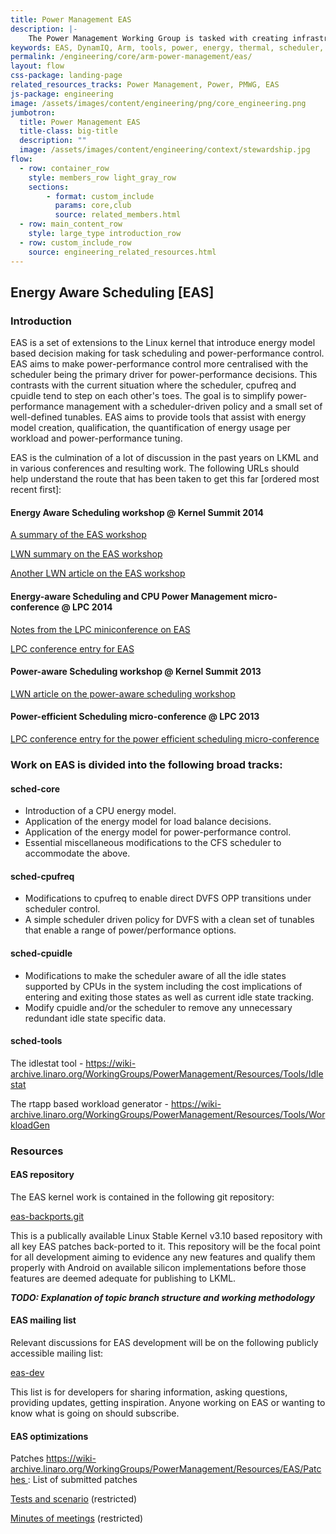 ```yaml
---
title: Power Management EAS
description: |-
    The Power Management Working Group is tasked with creating infrastructure, guidelines and tools to enable superior power management on multiple Arm SoCs.
keywords: EAS, DynamIQ, Arm, tools, power, energy, thermal, scheduler, big.LITTLE
permalink: /engineering/core/arm-power-management/eas/
layout: flow
css-package: landing-page
related_resources_tracks: Power Management, Power, PMWG, EAS
js-package: engineering
image: /assets/images/content/engineering/png/core_engineering.png
jumbotron:
  title: Power Management EAS
  title-class: big-title
  description: ""
  image: /assets/images/content/engineering/context/stewardship.jpg
flow:
  - row: container_row
    style: members_row light_gray_row
    sections:
        - format: custom_include
          params: core,club
          source: related_members.html
  - row: main_content_row
    style: large_type introduction_row
  - row: custom_include_row
    source: engineering_related_resources.html
---
```

## Energy Aware Scheduling [EAS]

### Introduction

EAS is a set of extensions to the Linux kernel that introduce energy model based decision making for task scheduling and power-performance control. EAS aims to make power-performance control more centralised with the scheduler being the primary driver for power-performance decisions. This contrasts with the current situation where the scheduler, cpufreq and cpuidle tend to step on each other's toes. The goal is to simplify power-performance management with a scheduler-driven policy and a small set of well-defined tunables. EAS aims to provide tools that assist with energy model creation, qualification, the quantification of energy usage per workload and power-performance tuning.

EAS is the culmination of a lot of discussion in the past years on LKML and in various conferences and resulting work. The following URLs should help understand the route that has been taken to get this far [ordered most recent first]:

#### Energy Aware Scheduling workshop @ Kernel Summit 2014

[A summary of the EAS workshop](https://www.linaro.org/blog/summary-energy-aware-scheduling-workshop-linux-kernel-summit-2014/)

[LWN summary on the EAS workshop](http://lwn.net/Articles/609969/)

[Another LWN article on the EAS workshop](http://lwn.net/Articles/609561/)

#### Energy-aware Scheduling and CPU Power Management micro-conference @ LPC 2014

[Notes from the LPC miniconference on EAS](http://www.linuxplumbersconf.org/2014/wp-content/uploads/2014/10/LPC2014_EnergyAwareSched.txt)

[LPC conference entry for EAS](http://www.linuxplumbersconf.org/2014/ocw/events/LPC2014/tracks/297)

#### Power-aware Scheduling workshop @ Kernel Summit 2013

[LWN article on the power-aware scheduling workshop](http://lwn.net/Articles/571414/)

#### Power-efficient Scheduling micro-conference @ LPC 2013

[LPC conference entry for the power efficient scheduling micro-conference](http://www.linuxplumbersconf.org/2013/ocw/events/LPC2013/tracks/207)

### Work on EAS is divided into the following broad tracks:

#### sched-core

- Introduction of a CPU energy model.
- Application of the energy model for load balance decisions.
- Application of the energy model for power-performance control.
- Essential miscellaneous modifications to the CFS scheduler to accommodate the above.

#### sched-cpufreq

- Modifications to cpufreq to enable direct DVFS OPP transitions under scheduler control.
- A simple scheduler driven policy for DVFS with a clean set of tunables that enable a range of power/performance options.

#### sched-cpuidle

- Modifications to make the scheduler aware of all the idle states supported by CPUs in the system including the cost implications of entering and exiting those states as well as current idle state tracking.
- Modify cpuidle and/or the scheduler to remove any unnecessary redundant idle state specific data.

#### sched-tools

The idlestat tool - https://wiki-archive.linaro.org/WorkingGroups/PowerManagement/Resources/Tools/Idlestat

The rtapp based workload generator - https://wiki-archive.linaro.org/WorkingGroups/PowerManagement/Resources/Tools/WorkloadGen

### Resources

#### EAS repository

The EAS kernel work is contained in the following git repository:

[eas-backports.git](https://git.linaro.org/kernel/eas-backports.git)

This is a publically available Linux Stable Kernel v3.10 based repository with all key EAS patches back-ported to it. This repository will be the focal point for all development aiming to evidence any new features and qualify them properly with Android on available silicon implementations before those features are deemed adequate for publishing to LKML.

_**TODO: Explanation of topic branch structure and working methodology**_

#### EAS mailing list

Relevant discussions for EAS development will be on the following publicly accessible mailing list:

[eas-dev](http://lists.linaro.org/mailman/listinfo/eas-dev)

This list is for developers for sharing information, asking questions, providing updates, getting inspiration. Anyone working on EAS or wanting to know what is going on should subscribe.

#### EAS optimizations

Patches https://wiki-archive.linaro.org/WorkingGroups/PowerManagement/Resources/EAS/Patches : List of submitted patches

[Tests and scenario](https://docs.google.com/spreadsheets/d/1WPQQff-3uGsZ2Q4JtJVuzExfNGbm_ziWTFwBqW1M8No) (restricted)

[Minutes of meetings](https://drive.google.com/open?id=0B8Ctg1Ef1e6PclhtdDJCMFRiN0k) (restricted)
